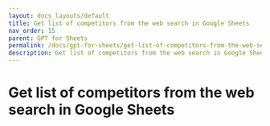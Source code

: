 ```yaml
---
layout: docs_layouts/default
title: Get list of competitors from the web search in Google Sheets
nav_order: 15
parent: GPT for Sheets
permalink: /docs/gpt-for-sheets/get-list-of-competitors-from-the-web-search-in-google-sheets
description: Get list of competitors from the web search in Google Sheets
---
```


# Get list of competitors from the web search in Google Sheets
